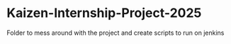 # Kaizen-Internship-Project-2025
Folder to mess around with the project and create scripts to run on jenkins

